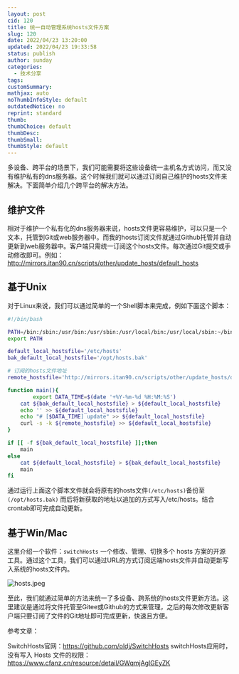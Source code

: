 ```yaml
---
layout: post
cid: 120
title: 统一自动管理系统hosts文件方案
slug: 120
date: 2022/04/23 13:20:00
updated: 2022/04/23 19:33:58
status: publish
author: sunday
categories: 
  - 技术分享
tags: 
customSummary: 
mathjax: auto
noThumbInfoStyle: default
outdatedNotice: no
reprint: standard
thumb: 
thumbChoice: default
thumbDesc: 
thumbSmall: 
thumbStyle: default
---
```


多设备、跨平台的场景下，我们可能需要将这些设备统一主机名方式访问，而又没有维护私有的dns服务器。这个时候我们就可以通过订阅自己维护的hosts文件来解决。下面简单介绍几个跨平台的解决方法。<!--more-->

## 维护文件

相对于维护一个私有化的dns服务器来说，hosts文件更容易维护，可以只是一个文本，托管到Git或web服务器中。而我的hosts订阅文件就通过Github托管并自动更新到web服务器中。客户端只需统一订阅这个hosts文件。每次通过Git提交或手动修改即可。例如：http://mirrors.itan90.cn/scripts/other/update_hosts/default_hosts

## 基于Unix

对于Linux来说，我们可以通过简单的一个Shell脚本来完成，例如下面这个脚本：

```bash
#!/bin/bash

PATH=/bin:/sbin:/usr/bin:/usr/sbin:/usr/local/bin:/usr/local/sbin:~/bin
export PATH

default_local_hostsfile='/etc/hosts'
bak_default_local_hostsfile='/opt/hosts.bak'

# 订阅的hosts文件地址
remote_hostsfile='http://mirrors.itan90.cn/scripts/other/update_hosts/default_hosts'

function main(){
        export DATA_TIME=$(date '+%Y-%m-%d %H:%M:%S')
	cat ${bak_default_local_hostsfile} > ${default_local_hostsfile}
	echo '' >> ${default_local_hostsfile}
	echo "# [$DATA_TIME] update" >> ${default_local_hostsfile}
	curl -s -k ${remote_hostsfile} >> ${default_local_hostsfile}
}

if [[ -f ${bak_default_local_hostsfile} ]];then 
	main
else
	cat ${default_local_hostsfile} > ${bak_default_local_hostsfile}
	main
fi

```

通过运行上面这个脚本文件就会将原有的hosts文件`(/etc/hosts)`备份至`(/opt/hosts.bak)` 而后将新获取的地址以追加的方式写入/etc/hosts。结合crontab即可完成自动更新。

## 基于Win/Mac

这里介绍一个软件：`switchHosts` 一个修改、管理、切换多个 hosts 方案的开源工具。通过这个工具，我们可以通过URL的方式订阅远端hosts文件并自动更新写入系统的hosts文件内。

![hosts.jpeg][1]

至此，我们就通过简单的方法来统一了多设备、跨系统的hosts文件更新方法。这里建议是通过将文件托管至Gitee或Github的方式来管理，之后的每次修改更新客户端只要订阅了文件的Git地址即可完成更新，快速且方便。

参考文章：

SwitchHosts官网：https://github.com/oldj/SwitchHosts
switchHosts应用时，没有写入 Hosts 文件的权限：https://www.cfanz.cn/resource/detail/GWqmjAglGEyZK

  [1]: https://oss.itan90.cn/out_pic/2022-07-12/irkRcR.jpg